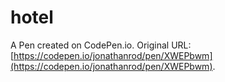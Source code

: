 # hotel

A Pen created on CodePen.io. Original URL: [https://codepen.io/jonathanrod/pen/XWEPbwm](https://codepen.io/jonathanrod/pen/XWEPbwm).

